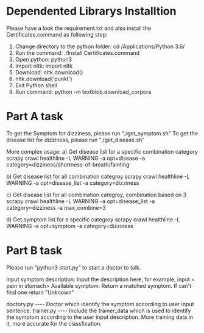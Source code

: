 Dependented Librarys Installtion
================================
Please have a look the requirement.txt and also install the Certificates.command as following step:

1. Change directory to the python folder: cd /Applications/Python 3.6/
2. Run the command: ./Install Certificates.command
3. Open python: python3
4. Import nltk: import nltk
5. Download: nltk.download()
6. nltk.download('punkt')
7. Exit Python shell
8. Run command: python -m textblob.download_corpora


Part A task
===========
To get the Symptom for dizziness, please run "./get_symptom.sh"
To get the disease list for dizziness, please run "./get_disease.sh"

More complex usage:
a) Get disease list for a specific combination category
scrapy crawl healthline -L WARNING -a opt=disease -a category=dizziness/shortness-of-breath/fainting

b) Get disease list for all combination categroy
scrapy crawl healthline -L WARNING -a opt=disease_list -a category=dizziness

c) Get disease list for all combination categroy, combination based on 3
scrapy crawl healthline -L WARNING -a opt=disease_list -a category=dizziness -a max_combine=3

d) Get symptom list for a specific categroy
scrapy crawl healthline -L WARNING -a opt=symptom -a category=dizziness

Part B task
===========
Please run "python3 start.py" to start a doctor to talk.

Input symptom description: Input the description here, for example, input < pain in stomach>
Available symptom: Return a matched symptom. If can't find one return "Unknown"

doctory.py  ---- Doctor which identify the symptom according to user input sentence.
trainer.py  ---- Include the trainer_data which is used to identify the symptom according to the user input description. More training data in it, more accurate for the classfication.
